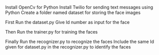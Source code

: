 Install OpenCv for Python
Install Twilio for sending text messages using Python
Create a folder named dataset for storing the face images


First Run the dataset.py
Give Id number as input for the face


Then Run the trainer.py for training the faces


Finally Run the recognizer.py to recognize the faces
Include the same Id given for dataset.py in the recognizer.py to identify the faces
